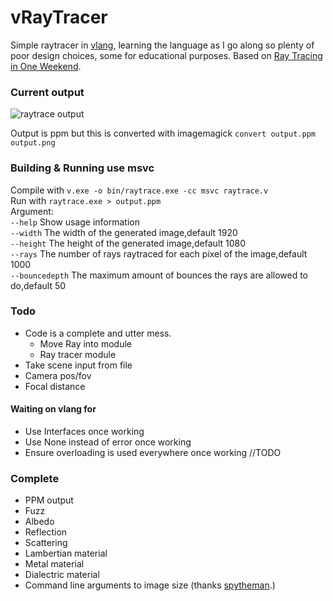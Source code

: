 # vRayTracer

Simple raytracer in [vlang](https://vlang.io), learning the language as I go along so plenty of poor design choices, some for educational purposes. Based on [Ray Tracing in One Weekend](https://github.com/RayTracing/raytracinginoneweekend).

### Current output

![raytrace output](output.png)

Output is ppm but this is converted with imagemagick `convert output.ppm output.png`

### Building & Running use msvc

Compile with `v.exe -o bin/raytrace.exe -cc msvc raytrace.v`  
Run with `raytrace.exe > output.ppm`  
Argument:  
`--help`       Show usage information  
`--width`      The width of the generated image,default 1920  
`--height`      The height of the generated image,default 1080  
`--rays`        The number of rays raytraced for each pixel of the image,default 1000  
`--bouncedepth` The maximum amount of bounces the rays are allowed to do,default 50

### Todo

* Code is a complete and utter mess.
  - Move Ray into module
  - Ray tracer module
* Take scene input from file
* Camera pos/fov
* Focal distance

#### Waiting on vlang for 
* Use Interfaces once working
* Use None instead of error once working
* Ensure overloading is used everywhere once working //TODO

### Complete

* PPM output
* Fuzz
* Albedo
* Reflection
* Scattering
* Lambertian material
* Metal material
* Dialectric material
* Command line arguments to image size (thanks [spytheman](https://github.com/spytheman).)
